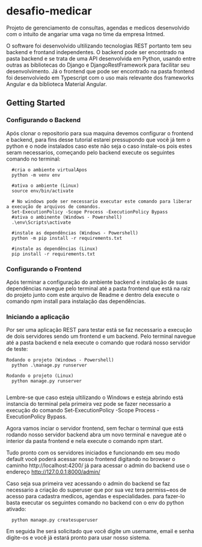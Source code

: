 # desafio-medicar
Projeto de gerenciamento de consultas, agendas e medicos desenvolvido com o intuito de angariar uma vaga no time da empresa Intmed.

O software foi desenvolvido ultilizando tecnologias REST portanto tem seu backend e frontand independentes. 
O backend pode ser encontrado na pasta backend e se trata de uma API desenvolvida em Python, usando entre outras as bibliotecas do Django e DjangoRestFramework para facilitar seu desenvolvimento.
Já o frontend que pode ser encontrado na pasta frontend foi desenvolviedo em Typescript com o uso mais relevante dos frameworks Angular e da biblioteca Material Angular.

## Getting Started

### Configurando o Backend
Após clonar o repositorio para sua maquina devemos configurar o frontend e backend, para fins desse tutorial estarei pressupondo que você já tem o python e o node instalados caso este não seja o caso instale-os pois estes seram necessarios, começando pelo backend execute os seguintes comando no terminal:

``` 
  #cria o ambiente virtualApos 
  python -m venv env
  
  #ativa o ambiente (Linux)
  source env/bin/activate
  
  # No windows pode ser necessario executar este comando para liberar a execução de arquivos de comandos.
  Set-ExecutionPolicy -Scope Process -ExecutionPolicy Bypass    
  #ativa o ambinente (Windows - Powershell) 
  .\env\Scripts\activate
  
  #instale as dependências (Windows - Powershell)
  python -m pip install -r requirements.txt
  
  #instale as dependências (Linux)
  pip install -r requirements.txt
```
### Configurando o Frontend
Após terminar a configuração do ambiente backend e instalação de suas dependências navegue pelo terminal até a pasta frontend que está na raiz do projeto junto com este arquivo de Readme e dentro dela execute o comando npm install para instalação das dependências.

### Iniciando a aplicação
Por ser uma aplicação REST para testar está se faz necessario a execução de dois servidores sendo um frontend e um backend.
Pelo terminal navegue até a pasta backend e nela execute o comando que rodará nosso servidor de teste:


```
Rodando o projeto (Windows - Powershell)
  python .\manage.py runserver
  
Rodando o projeto (Linux)
  python manage.py runserver
  
```

Lembre-se que caso esteja ultilizando o Windows e esteja abrindo está instancia do terminal pela primeira vez pode se fazer necessario a execução do comando Set-ExecutionPolicy -Scope Process -ExecutionPolicy Bypass.

Agora vamos inciar o servidor frontend, sem fechar o terminal que está rodando nosso servidor backend abra um novo terminal e navegue até o interior da pasta frontend e nela execute o comando npm start.

Tudo pronto com os servidores iniciados e funcionando em seu modo default você poderá acessar nosso frontend digitando no browser o caminho http://localhost:4200/ já para acessar o admin do backend use o endereço http://127.0.0.1:8000/admin/

Caso seja sua primeira vez acessando o admin do backend se faz necessario a criação do superuser que por sua vez tera permiss~eos de acesso para cadastra medicos, agendas e especialidades. para fazer-lo basta executar os seguintes comando no backend con o env do python ativado:

```
  python manage.py createsuperuser
```
Em seguida lhe será solicitado que você digite um username, email e senha digite-os e você já estará pronto para usar nosso sistema.